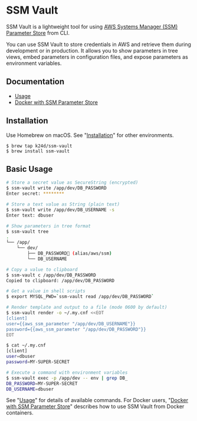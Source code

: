 # SSM Vault

SSM Vault is a lightweight tool for using [AWS Systems Manager (SSM) Parameter Store](https://docs.aws.amazon.com/systems-manager/latest/userguide/systems-manager-parameter-store.html) from CLI.

You can use SSM Vault to store credentials in AWS and retrieve them during development or in production.  It allows you to show parameters in tree views, embed parameters in configuration files, and expose parameters as environment variables.

## Documentation

- [Usage](USAGE.md)
- [Docker with SSM Parameter Store](DOCKER.md)

## Installation

Use Homebrew on macOS.  See "[Installation](USAGE.md#installation)" for other environments.

```
$ brew tap k24d/ssm-vault
$ brew install ssm-vault
```

## Basic Usage

```bash
# Store a secret value as SecureString (encrypted)
$ ssm-vault write /app/dev/DB_PASSWORD
Enter secret: ********

# Store a text value as String (plain text)
$ ssm-vault write /app/dev/DB_USERNAME -s
Enter text: dbuser

# Show parameters in tree format
$ ssm-vault tree
.
└── /app/
    └── dev/
        ├── DB_PASSWORD🔐 (alias/aws/ssm)
        └── DB_USERNAME

# Copy a value to clipboard
$ ssm-vault c /app/dev/DB_PASSWORD
Copied to clipboard: /app/dev/DB_PASSWORD

# Get a value in shell scripts
$ export MYSQL_PWD=`ssm-vault read /app/dev/DB_PASSWORD`

# Render template and output to a file (mode 0600 by default)
$ ssm-vault render -o ~/.my.cnf <<EOT
[client]
user={{aws_ssm_parameter "/app/dev/DB_USERNAME"}}
password={{aws_ssm_parameter "/app/dev/DB_PASSWORD"}}
EOT

$ cat ~/.my.cnf
[client]
user=dbuser
password=MY-SUPER-SECRET

# Execute a command with environment variables
$ ssm-vault exec -p /app/dev -- env | grep DB_
DB_PASSWORD=MY-SUPER-SECRET
DB_USERNAME=dbuser
```

See "[Usage](USAGE.md)" for details of available commands.  For Docker users, "[Docker with SSM Parameter Store](DOCKER.md)" describes how to use SSM Vault from Docker containers.

